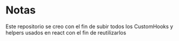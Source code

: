 # Notas 

Este repositorio se creo con el fin de subir todos los CustomHooks y helpers usados en react
con el fin de reutilizarlos
